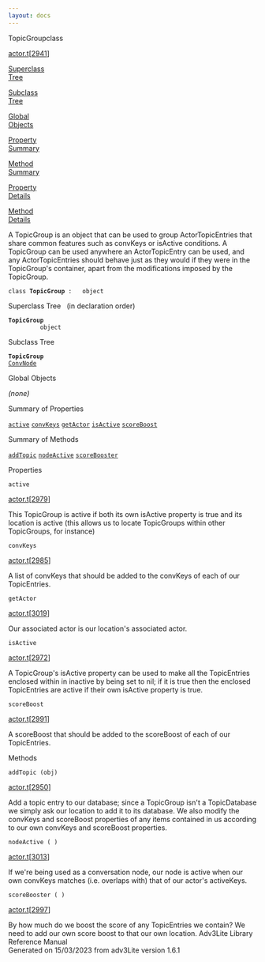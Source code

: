```yaml
---
layout: docs
---
```

<span class="title">TopicGroup</span><span class="type">class</span>

[actor.t](../file/actor.t.html)\[[2941](../source/actor.t.html#2941)\]

[Superclass  
Tree](#_SuperClassTree_)

[Subclass  
Tree](#_SubClassTree_)

[Global  
Objects](#_ObjectSummary_)

[Property  
Summary](#_PropSummary_)

[Method  
Summary](#_MethodSummary_)

[Property  
Details](#_Properties_)

[Method  
Details](#_Methods_)



A TopicGroup is an object that can be used to group ActorTopicEntries
that share common features such as convKeys or isActive conditions. A
TopicGroup can be used anywhere an ActorTopicEntry can be used, and any
ActorTopicEntries should behave just as they would if they were in the
TopicGroup's container, apart from the modifications imposed by the
TopicGroup.

`class `**`TopicGroup`**` :   object`



<span id="_SuperClassTree_"></span>



<span class="hdln">Superclass Tree</span>   (in declaration order)



**`TopicGroup`**  
`         object`  
<span id="_SubClassTree_"></span>



<span class="hdln">Subclass Tree</span>  



**`TopicGroup`**  
[`ConvNode`](../object/ConvNode.html)  
<span id="_ObjectSummary_"></span>



<span class="hdln">Global Objects</span>  



*(none)* <span id="_PropSummary_"></span>



<span class="hdln">Summary of Properties</span>  



[`active`](#active) [`convKeys`](#convKeys) [`getActor`](#getActor) [`isActive`](#isActive) [`scoreBoost`](#scoreBoost)

<span id="_MethodSummary_"></span>



<span class="hdln">Summary of Methods</span>  



[`addTopic`](#addTopic) [`nodeActive`](#nodeActive) [`scoreBooster`](#scoreBooster)

<span id="_Properties_"></span>



<span class="hdln">Properties</span>  



<span id="active"></span>

`active`

[actor.t](../file/actor.t.html)\[[2979](../source/actor.t.html#2979)\]



This TopicGroup is active if both its own isActive property is true and
its location is active (this allows us to locate TopicGroups within
other TopicGroups, for instance)



<span id="convKeys"></span>

`convKeys`

[actor.t](../file/actor.t.html)\[[2985](../source/actor.t.html#2985)\]



A list of convKeys that should be added to the convKeys of each of our
TopicEntries.



<span id="getActor"></span>

`getActor`

[actor.t](../file/actor.t.html)\[[3019](../source/actor.t.html#3019)\]



Our associated actor is our location's associated actor.



<span id="isActive"></span>

`isActive`

[actor.t](../file/actor.t.html)\[[2972](../source/actor.t.html#2972)\]



A TopicGroup's isActive property can be used to make all the
TopicEntries enclosed within in inactive by being set to nil; if it is
true then the enclosed TopicEntries are active if their own isActive
property is true.



<span id="scoreBoost"></span>

`scoreBoost`

[actor.t](../file/actor.t.html)\[[2991](../source/actor.t.html#2991)\]



A scoreBoost that should be added to the scoreBoost of each of our
TopicEntries.



<span id="_Methods_"></span>



<span class="hdln">Methods</span>  



<span id="addTopic"></span>

`addTopic (obj)`

[actor.t](../file/actor.t.html)\[[2950](../source/actor.t.html#2950)\]



Add a topic entry to our database; since a TopicGroup isn't a
TopicDatabase we simply ask our location to add it to its database. We
also modify the convKeys and scoreBoost properties of any items
contained in us according to our own convKeys and scoreBoost properties.



<span id="nodeActive"></span>

`nodeActive ( )`

[actor.t](../file/actor.t.html)\[[3013](../source/actor.t.html#3013)\]



If we're being used as a conversation node, our node is active when our
own convKeys matches (i.e. overlaps with) that of our actor's
activeKeys.



<span id="scoreBooster"></span>

`scoreBooster ( )`

[actor.t](../file/actor.t.html)\[[2997](../source/actor.t.html#2997)\]



By how much do we boost the score of any TopicEntries we contain? We
need to add our own score boost to that our own location.
Adv3Lite Library Reference Manual  
Generated on 15/03/2023 from adv3Lite version 1.6.1


